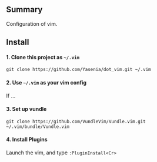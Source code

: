 ## Summary
Configuration of vim.

## Install
#### 1. Clone this project as `~/.vim`
``` shell
git clone https://github.com/Yasenia/dot_vim.git ~/.vim
```

#### 2. Use `~/.vim` as your vim config

If ...

#### 3. Set up vundle

``` shell
git clone https://github.com/VundleVim/Vundle.vim.git ~/.vim/bundle/Vundle.vim
```
#### 4. Install Plugins

Launch the vim, and type `:PluginInstall<Cr>`
